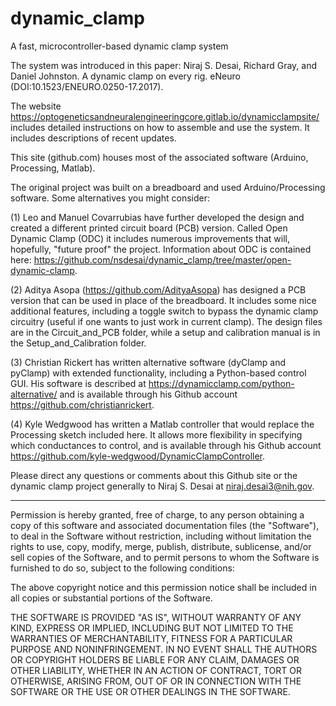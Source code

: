 # dynamic_clamp
A fast, microcontroller-based dynamic clamp system

The system was introduced in this paper: Niraj S. Desai, Richard Gray, and Daniel Johnston. A dynamic clamp on every rig. eNeuro (DOI:10.1523/ENEURO.0250-17.2017).

The website https://optogeneticsandneuralengineeringcore.gitlab.io/dynamicclampsite/ includes detailed instructions on how to assemble and use the system. It includes descriptions of recent updates.

This site (github.com) houses most of the associated software (Arduino, Processing, Matlab).

The original project was built on a breadboard and used Arduino/Processing software. Some alternatives you might consider:

(1) Leo and Manuel Covarrubias have further developed the design and created a different printed circuit board (PCB) version. Called Open Dynamic Clamp (ODC) it includes numerous improvements that will, hopefully, "future proof" the project. Information about ODC is contained here: https://github.com/nsdesai/dynamic_clamp/tree/master/open-dynamic-clamp.

(2) Aditya Asopa (https://github.com/AdityaAsopa) has designed a PCB version that can be used in place of the breadboard. It includes some nice additional features, including a toggle switch to bypass the dynamic clamp circuitry (useful if one wants to just work in current clamp). The design files are in the Circuit_and_PCB folder, while a setup and calibration manual is in the Setup_and_Calibration folder.

(3) Christian Rickert has written alternative software (dyClamp and pyClamp) with extended functionality, including a Python-based control GUI. His software is described at https://dynamicclamp.com/python-alternative/ and is available through his Github account https://github.com/christianrickert.

(4) Kyle Wedgwood has written a Matlab controller that would replace the Processing sketch included here. It allows more flexibility in specifying which conductances to control, and is available through his Github account https://github.com/kyle-wedgwood/DynamicClampController.

Please direct any questions or comments about this Github site or the dynamic clamp project generally to Niraj S. Desai at niraj.desai3@nih.gov.
 


******************************************************************************************************************************************
Permission is hereby granted, free of charge, to any person obtaining a copy of this software and associated documentation files (the "Software"), to deal in the Software without restriction, including without limitation the rights to use, copy, modify, merge, publish, distribute, sublicense, and/or sell copies of the Software, and to permit persons to whom the Software is furnished to do so, subject to the following conditions:

The above copyright notice and this permission notice shall be included in all copies or substantial portions of the Software.

THE SOFTWARE IS PROVIDED "AS IS", WITHOUT WARRANTY OF ANY KIND, EXPRESS OR IMPLIED, INCLUDING BUT NOT LIMITED TO THE WARRANTIES OF MERCHANTABILITY, FITNESS FOR A PARTICULAR PURPOSE AND NONINFRINGEMENT. IN NO EVENT SHALL THE AUTHORS OR COPYRIGHT HOLDERS BE LIABLE FOR ANY CLAIM, DAMAGES OR OTHER LIABILITY, WHETHER IN AN ACTION OF CONTRACT, TORT OR OTHERWISE, ARISING FROM, OUT OF OR IN CONNECTION WITH THE SOFTWARE OR THE USE OR OTHER DEALINGS IN THE SOFTWARE.
